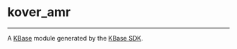 
# kover_amr
---

A [KBase](https://kbase.us) module generated by the [KBase SDK](https://github.com/kbase/kb_sdk).


